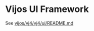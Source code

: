 # Vijos UI Framework

See [vijos/vj4/vj4/ui/README.md](https://github.com/vijos/vj4/blob/master/vj4/ui/README.md)  
